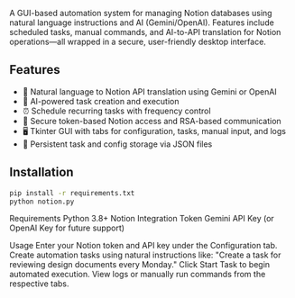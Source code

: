 A GUI-based automation system for managing Notion databases using natural language instructions and AI (Gemini/OpenAI). Features include scheduled tasks, manual commands, and AI-to-API translation for Notion operations—all wrapped in a secure, user-friendly desktop interface.

## Features

- 🔧 Natural language to Notion API translation using Gemini or OpenAI
- 🧠 AI-powered task creation and execution
- ⏰ Schedule recurring tasks with frequency control
- 🔐 Secure token-based Notion access and RSA-based communication
- 🖥️ Tkinter GUI with tabs for configuration, tasks, manual input, and logs
- 📁 Persistent task and config storage via JSON files

## Installation

```bash
pip install -r requirements.txt
python notion.py
```
Requirements
Python 3.8+
Notion Integration Token
Gemini API Key (or OpenAI Key for future support)

Usage
Enter your Notion token and API key under the Configuration tab.
Create automation tasks using natural instructions like:
"Create a task for reviewing design documents every Monday."
Click Start Task to begin automated execution.
View logs or manually run commands from the respective tabs.
